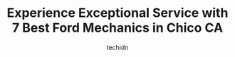 ---
layout: ampstory
image: https://images.unsplash.com/photo-1580014317999-e9f1936787a5?ixlib=rb-4.0.3&ixid=MnwxMjA3fDB8MHxwaG90by1wYWdlfHx8fGVufDB8fHx8&auto=format&fit=crop&w=640&h=853&q=80
author: techidn
featured: false
description: Looking for reliable and skilled Ford Mechanic in Chico CA, USA? Your search ends here with the 7 best Ford Mechanic in town. With their expertise and commitment to delivering exceptional se
title: Experience Exceptional Service with 7 Best Ford Mechanics in Chico CA
cover:
   title: Experience Exceptional Service with 7 Best Ford Mechanics in Chico CA
   subtitle: Rickpate
   background: https://images.unsplash.com/photo-1580014317999-e9f1936787a5?ixlib=rb-4.0.3&ixid=MnwxMjA3fDB8MHxwaG90by1wYWdlfHx8fGVufDB8fHx8&auto=format&fit=crop&w=640&h=853&q=80

pages: 
 - layout: thirds
   top: <h1>#1 D & E Auto Repair</h1>
   bottom: "<p>They were very helpful and accommodating to both myself and the older man who I bought a car from. They made time to view the car on short notice on multiple occasions. T</p>"
   background: https://www.knot35.com/toplist/wp-content/uploads/2023/06/best-ford-mechanic-1-in-chico-ca-1685832237.jpeg
   backgroundblur: true
 - layout: thirds
   top: <h1>#2 Payless 4 Wheel Drive</h1>
   bottom: "<p>971 E 9th St, Chico, CA 95928, United States</p>"
   background: https://www.knot35.com/toplist/wp-content/uploads/2023/06/best-ford-mechanic-2-in-chico-ca-1685832238.png
   cta:
      link: https://www.knot35.com/toplist/experience-exceptional-service-with-7-best-ford-mechanics-in-chico-ca/
      text: Experience Exceptional Service with 7 Best Ford Mechanics in Chico CA
 - layout: thirds
   top: <h1>#3 Spencer Automotive, Inc.</h1>
   bottom: "<p>2540 Dominic Dr, Chico, CA 95928, United States</p>"
   background: https://www.knot35.com/toplist/wp-content/uploads/2023/06/best-ford-mechanic-3-in-chico-ca-1685832238.jpeg
   cta:
      link: https://www.knot35.com/toplist/experience-exceptional-service-with-7-best-ford-mechanics-in-chico-ca/
      text: Experience Exceptional Service with 7 Best Ford Mechanics in Chico CA
 - layout: thirds
   top: <h1>#4 Affordable Automotive West</h1>
   bottom: "<p>906 Nord Ave, Chico, CA 95926, United States</p>"
   background: https://images.unsplash.com/photo-1533998839656-76f5e4b2bccb?ixlib=rb-4.0.3&ixid=MnwxMjA3fDB8MHxwaG90by1wYWdlfHx8fGVufDB8fHx8&auto=format&fit=crop&w=640&h=853&q=80
   cta:
      link: https://www.knot35.com/toplist/experience-exceptional-service-with-7-best-ford-mechanics-in-chico-ca/
      text: Experience Exceptional Service with 7 Best Ford Mechanics in Chico CA
 - layout: thirds
   top: <h1>#5 C & M Automotive</h1>
   bottom: "<p>1188 E Lassen Ave, Chico, CA 95973, United States</p>"
   background: https://images.unsplash.com/photo-1547366785-564103df7e13?ixlib=rb-4.0.3&ixid=MnwxMjA3fDB8MHxwaG90by1wYWdlfHx8fGVufDB8fHx8&auto=format&fit=crop&w=640&h=853&q=80
   cta:
      link: https://www.knot35.com/toplist/experience-exceptional-service-with-7-best-ford-mechanics-in-chico-ca/
      text: Experience Exceptional Service with 7 Best Ford Mechanics in Chico CA
 - layout: thirds
   top: <h1>#6 Jerrys Advanced Automotive</h1>
   bottom: "<p>160 Commercial Ave, Chico, CA 95973, United States</p>"
   background: https://images.unsplash.com/photo-1632260260864-caf7fde5ec36?ixlib=rb-4.0.3&ixid=MnwxMjA3fDB8MHxwaG90by1wYWdlfHx8fGVufDB8fHx8&auto=format&fit=crop&w=640&h=853&q=80
   cta:
      link: https://www.knot35.com/toplist/experience-exceptional-service-with-7-best-ford-mechanics-in-chico-ca/
      text: Experience Exceptional Service with 7 Best Ford Mechanics in Chico CA
 - layout: thirds
   top: <h1>#7 L.E. AUTOMOTIVE</h1>
   bottom: "<p>2961 CA-32 Ste #1, Chico, CA 95973, United States</p>"
   background: https://images.unsplash.com/photo-1599422314077-f4dfdaa4cd09?ixlib=rb-4.0.3&ixid=MnwxMjA3fDB8MHxwaG90by1wYWdlfHx8fGVufDB8fHx8&auto=format&fit=crop&w=640&h=853&q=80
   cta:
      link: https://www.knot35.com/toplist/experience-exceptional-service-with-7-best-ford-mechanics-in-chico-ca/
      text: Experience Exceptional Service with 7 Best Ford Mechanics in Chico CA
 - layout: thirds
   middle: Continue reading...
   background: https://images.unsplash.com/photo-1536745287225-21d689278fd1?ixlib=rb-4.0.3&ixid=MnwxMjA3fDB8MHxwaG90by1wYWdlfHx8fGVufDB8fHx8&auto=format&fit=crop&w=640&h=853&q=80
   cta:
      link: https://www.knot35.com/toplist/experience-exceptional-service-with-7-best-ford-mechanics-in-chico-ca/
      text: Experience Exceptional Service with 7 Best Ford Mechanics in Chico CA
      
---